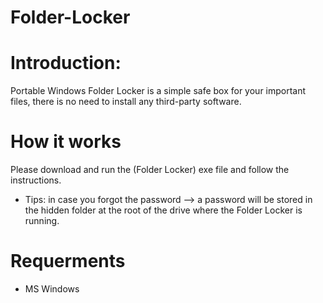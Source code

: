 # Folder-Locker


# Introduction: 
Portable Windows Folder Locker is a simple safe box for your important files, there is no need to install any third-party software.



# How it works
Please download and run the (Folder Locker) exe file and follow the instructions.

- Tips: in case you forgot the password --> a password will be stored in the hidden folder at the root of the drive where the Folder Locker is running.

# Requerments
- MS Windows











